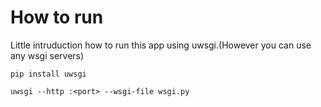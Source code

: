 # How to run
Little intruduction how to run this app using uwsgi.(However you can use any wsgi servers)

`pip install uwsgi`

`uwsgi --http :<port> --wsgi-file wsgi.py`
